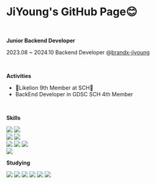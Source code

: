 # JiYoung's GitHub Page😊

<br>

**Junior Backend Developer**

2023.08 ~ 2024.10 Backend Developer @[brandx-jiyoung](https://github.com/brandx-jiyoung)

<br>

**Activities**
- 🦁Likelion 9th Member at SCH🦁
- BackEnd Developer in GDSC SCH 4th Member

<br>

**Skills**
<p align="left">
  <img src="https://img.shields.io/badge/JAVA-007396?style=for-the-badge&logo=openjdk&logoColor=white">
  <img src="https://img.shields.io/badge/PYTHON-3776AB?style=for-the-badge&logo=python&logoColor=white">
  <br>
  <img src="https://img.shields.io/badge/SPRING BOOT-6DB33F?style=for-the-badge&logo=springboot&logoColor=white">
  <img src="https://img.shields.io/badge/SPRING DATA JPA-6DB33F?style=for-the-badge&logo=springdatajpa&logoColor=white">
  <br>
  <img src="https://img.shields.io/badge/MYSQL-4479A1?style=for-the-badge&logo=mysql&logoColor=white">
  <img src="https://img.shields.io/badge/mariadb-003545?style=for-the-badge&logo=mariadb&logoColor=white">
  <img src="https://img.shields.io/badge/mybatis-DC382D?style=for-the-badge&logo=mybatis&logoColor=white">
  <br>
  <img src="https://img.shields.io/badge/GIT-F05032?style=for-the-badge&logo=git&logoColor=white">
</p>

**Studying**
<p align="left">
<img src="https://img.shields.io/badge/SPRING%20SECURITY-60B33F?style=for-the-badge&logo=springsecurity&logoColor=white">
<img src="https://img.shields.io/badge/JSON%20WEB%20TOKENS-000000?style=for-the-badge&logo=logo&logoColor=white">
<img src="https://img.shields.io/badge/amazon ec2-FF9900?style=for-the-badge&logo=amazonec2&logoColor=white">
<img src="https://img.shields.io/badge/amazon s3-569A31?style=for-the-badge&logo=amazons3&logoColor=white">
<img src="https://img.shields.io/badge/Socket.io-010101?style=for-the-badge&logo=Socket.io&logoColor=white">
<img src="https://img.shields.io/badge/QueryDSL-2F8B9F?style=for-the-badge&logo=logo&logoColor=white">
</p>
